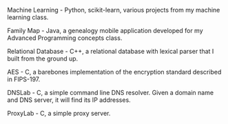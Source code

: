 Machine Learning - Python, scikit-learn, various projects from my machine learning class.

Family Map - Java, a genealogy mobile application developed for my Advanced Programming concepts class.

Relational Database - C++, a relational database with lexical parser that I built from the ground up.

AES - C, a barebones implementation of the encryption standard described in FIPS-197.

DNSLab - C, a simple command line DNS resolver. Given a domain name and DNS server, it will find its IP addresses.

ProxyLab - C, a simple proxy server.
